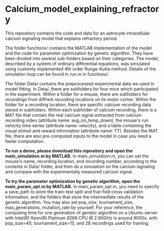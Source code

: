 # Calcium_model_explaining_refractory
This repository contains the code and data for an astrocyte intracellular calcium signaling model that explains refractory period. 

The folder functions/ contains the MATLAB implementation of the model and the code for parameter optimization by genetic algorithm. They have been divided into several sub-folders based on their categories. The model, described by a system of ordinary differential equations, was simulated using customly implemented 4th order Runge-Kutta method. Details of the simulation loop can be found in run.m in functions/.

The folder Data/ contains the preprocessed experimental data we used in model fitting. In Data/, there are subfolders for four mice which participated in the experiment. Within a folder for a mouse, there are subfolders for recordings from diffrent recording locations on its motor cortex. Within the folder for a recording location, there are specific calcium recording data stored in subfolders. Within each subfolder of calcium recording, there is a MAT file that contain the real calcium signal extracted from calcium recording video (attribute name: avg_roi_temp_down), the mouse's run velocity time series (attribute name: velocity), and a table containing the visual stimuli and reward information (attribute name: TT). Besides the MAT file, there are also pre-computed inputs to the model in case you need a faster computation.

**To run a demo, please download this repository and open the main_simulation.m by MATLAB.** In main_simulation.m, you can set the mouse's name, recording location, and recording number, according to the contents in Data/ folder, and then do a simulation on the calcium signaling and compare with the experimentally measured calcium signal.

**To try the parameter optimization by genetic algorithm, open the main_param_opt.m by MATLAB.** In main_param_opt.m, you need to specify a save_path to store the train-test split and five-fold cross validation information, and the folders that store the intermediate results of the genetic algorithm. You may also set pop_size, tournament_size, max_generations, mutation_rate by yourself. For your reference, the computing time for one generation of genetic algorithm on a Ubuntu server with Intel(R) Xeon(R) Platinum 8268 CPU @ 2.90GHz is around 9000s, with pop_size=40, tournament_size=15, and 28 recordings used for training.

